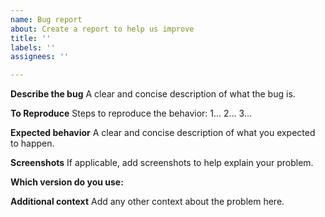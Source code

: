 ```yaml
---
name: Bug report
about: Create a report to help us improve
title: ''
labels: ''
assignees: ''

---
```


**Describe the bug**
A clear and concise description of what the bug is.

**To Reproduce**
Steps to reproduce the behavior:
1...
2...
3...

**Expected behavior**
A clear and concise description of what you expected to happen.

**Screenshots**
If applicable, add screenshots to help explain your problem.

**Which version do you use:**

**Additional context**
Add any other context about the problem here.
